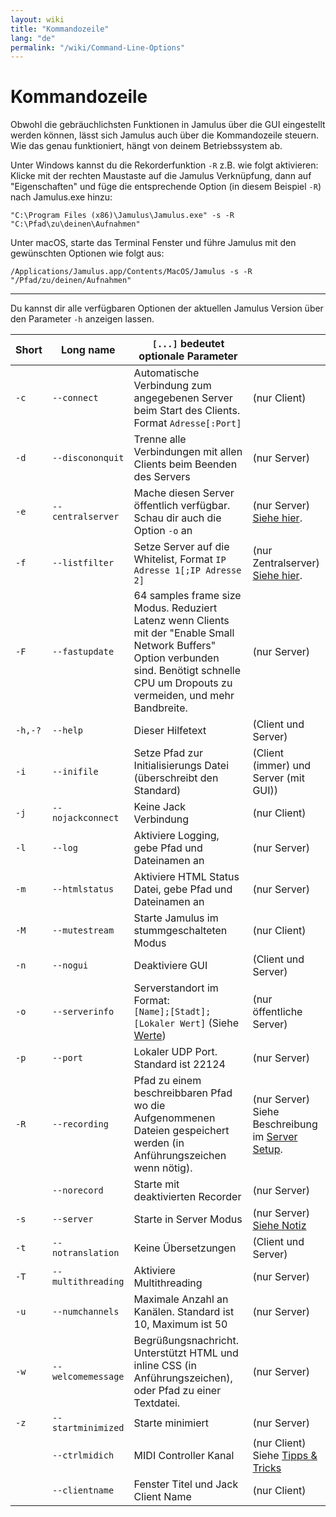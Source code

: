 ```yaml
---
layout: wiki
title: "Kommandozeile"
lang: "de"
permalink: "/wiki/Command-Line-Options"
---
```


# Kommandozeile

Obwohl die gebräuchlichsten Funktionen in Jamulus über die GUI eingestellt werden können, lässt sich Jamulus auch über die Kommandozeile steuern. Wie das genau funktioniert, hängt von deinem Betriebssystem ab.

Unter Windows kannst du die Rekorderfunktion `-R` z.B. wie folgt aktivieren: Klicke mit der rechten Maustaste auf die Jamulus Verknüpfung, dann auf "Eigenschaften" und füge die entsprechende Option (in diesem Beispiel `-R`) nach Jamulus.exe hinzu:

`"C:\Program Files (x86)\Jamulus\Jamulus.exe" -s -R "C:\Pfad\zu\deinen\Aufnahmen"`

Unter macOS, starte das Terminal Fenster und führe Jamulus mit den gewünschten Optionen wie folgt aus:

`/Applications/Jamulus.app/Contents/MacOS/Jamulus -s -R "/Pfad/zu/deinen/Aufnahmen"`

***

Du kannst dir alle verfügbaren Optionen der aktuellen Jamulus Version über den Parameter `-h` anzeigen lassen.


| Short | Long name | `[...]` bedeutet optionale Parameter | |
|-------|-----------|----------------------------------|-|
|    `-c` |`--connect`        | Automatische Verbindung zum angegebenen Server beim Start des Clients. Format `Adresse[:Port]` | (nur Client) |
|    `-d` |`--discononquit`   | Trenne alle Verbindungen mit allen Clients beim Beenden des Servers | (nur Server) |
|    `-e` |`--centralserver`  | Mache diesen Server öffentlich verfügbar. Schau dir auch die Option `-o` an| (nur Server) [Siehe hier](Choosing-a-Server-Type#1-öffentlich). |
|    `-f` |`--listfilter`     | Setze Server auf die Whitelist, Format `IP Adresse 1[;IP Adresse 2]` | (nur Zentralserver) [Siehe hier](Choosing-a-Server-Type#3-zentral). |
|    `-F` |`--fastupdate`     | 64 samples frame size Modus. Reduziert Latenz wenn Clients mit der "Enable Small Network Buffers" Option verbunden sind. Benötigt schnelle CPU um Dropouts zu vermeiden, und mehr Bandbreite. | (nur Server) |
| `-h,-?` |`--help`           | Dieser Hilfetext | (Client und Server) |
|    `-i` |`--inifile`        | Setze Pfad zur Initialisierungs Datei (überschreibt den Standard) | (Client (immer) und Server (mit GUI)) |
|    `-j` |`--nojackconnect`  | Keine Jack Verbindung | (nur Client) |
|    `-l` |`--log` | Aktiviere Logging, gebe Pfad und Dateinamen an | (nur Server) |
|    `-m` |`--htmlstatus`     | Aktiviere HTML Status Datei, gebe Pfad und Dateinamen an | (nur Server) |
|    `-M` |`--mutestream`     | Starte Jamulus im stummgeschalteten Modus | (nur Client) |
|    `-n` |`--nogui`          | Deaktiviere GUI | (Client und Server) |
|    `-o` |`--serverinfo`     | Serverstandort im Format: <br/>`[Name];[Stadt];[Lokaler Wert]` (Siehe [Werte](https://doc.qt.io/qt-5/qlocale.html#Country-enum))| (nur öffentliche Server) |
|    `-p` |`--port`           | Lokaler UDP Port. Standard ist 22124 | (nur Server) |
|    `-R` |`--recording`      | Pfad zu einem beschreibbaren Pfad wo die Aufgenommenen Dateien gespeichert werden (in Anführungszeichen wenn nötig). | (nur Server) Siehe Beschreibung im [Server Setup](Server-Win-Mac#recording). |
|       | `--norecord`      | Starte mit deaktivierten Recorder | (nur Server) |
|    `-s` |`--server`         | Starte in Server Modus | (nur Server) [Siehe Notiz](Choosing-a-Server-Type) |
|    `-t` |`--notranslation`  | Keine Übersetzungen | (Client und Server) |
|    `-T` |`--multithreading` | Aktiviere Multithreading | (nur Server) |
|    `-u` |`--numchannels`    | Maximale Anzahl an Kanälen. Standard ist 10, Maximum ist 50 | (nur Server) |
|    `-w` |`--welcomemessage` | Begrüßungsnachricht. Unterstützt HTML und inline CSS (in Anführungszeichen), oder Pfad zu einer Textdatei. | (nur Server) |
|    `-z` |`--startminimized` | Starte minimiert | (nur Server) |
|       |`--ctrlmidich`     | MIDI Controller Kanal  | (nur Client) Siehe [Tipps & Tricks](Tips-Tricks-More) |
|       |`--clientname`     | Fenster Titel und Jack Client Name | (nur Client) |
